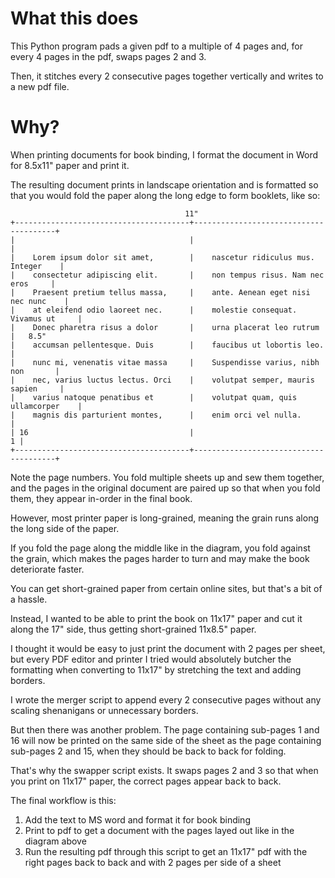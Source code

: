 # What this does
This Python program pads a given pdf to a multiple of 4 pages and, for every 4 pages in the pdf, swaps pages 2 and 3.

Then, it stitches every 2 consecutive pages together vertically and writes to a new pdf file.

# Why?
When printing documents for book binding, I format the document in Word for 8.5x11" paper and print it. 

The resulting document prints in landscape orientation and is formatted so that you would fold the paper along the long edge to form booklets, like so:

```
                                       11"
+---------------------------------------+---------------------------------------+
|                                       |                                       |
|    Lorem ipsum dolor sit amet,        |    nascetur ridiculus mus. Integer    |
|    consectetur adipiscing elit.       |    non tempus risus. Nam nec eros     |
|    Praesent pretium tellus massa,     |    ante. Aenean eget nisi nec nunc    |
|    at eleifend odio laoreet nec.      |    molestie consequat. Vivamus ut     |
|    Donec pharetra risus a dolor       |    urna placerat leo rutrum           |   8.5"
|    accumsan pellentesque. Duis        |    faucibus ut lobortis leo.          |
|    nunc mi, venenatis vitae massa     |    Suspendisse varius, nibh non       |
|    nec, varius luctus lectus. Orci    |    volutpat semper, mauris sapien     |
|    varius natoque penatibus et        |    volutpat quam, quis ullamcorper    |
|    magnis dis parturient montes,      |    enim orci vel nulla.               |
| 16                                    |                                     1 |
+---------------------------------------+---------------------------------------+
```

Note the page numbers. You fold multiple sheets up and sew them together, and the pages in the original document 
are paired up so that when you fold them, they appear in-order in the final book.

However, most printer paper is long-grained, meaning the grain runs along the long side of the paper.

If you fold the page along the middle like in the diagram, you fold against the grain, which makes the pages harder to turn and may make the book deteriorate faster.

You can get short-grained paper from certain online sites, but that's a bit of a hassle.

Instead, I wanted to be able to print the book on 11x17" paper and cut it along the 17" side, thus getting short-grained 11x8.5" paper.

I thought it would be easy to just print the document with 2 pages per sheet, but every PDF editor and printer I tried would absolutely butcher the formatting when converting to 11x17" by stretching the text and adding borders.

I wrote the merger script to append every 2 consecutive pages without any scaling shenanigans or unnecessary borders.

But then there was another problem. The page containing sub-pages 1 and 16 will now be printed on the same side of the sheet as the page containing sub-pages 
2 and 15, when they should be back to back for folding.

That's why the swapper script exists. It swaps pages 2 and 3 so that when you print on 11x17" paper, the correct pages appear back to back.

The final workflow is this:  
1) Add the text to MS word and format it for book binding  
2) Print to pdf to get a document with the pages layed out like in the diagram above  
3) Run the resulting pdf through this script to get an 11x17" pdf with the right pages back to back and with 2 pages per side of a sheet  
